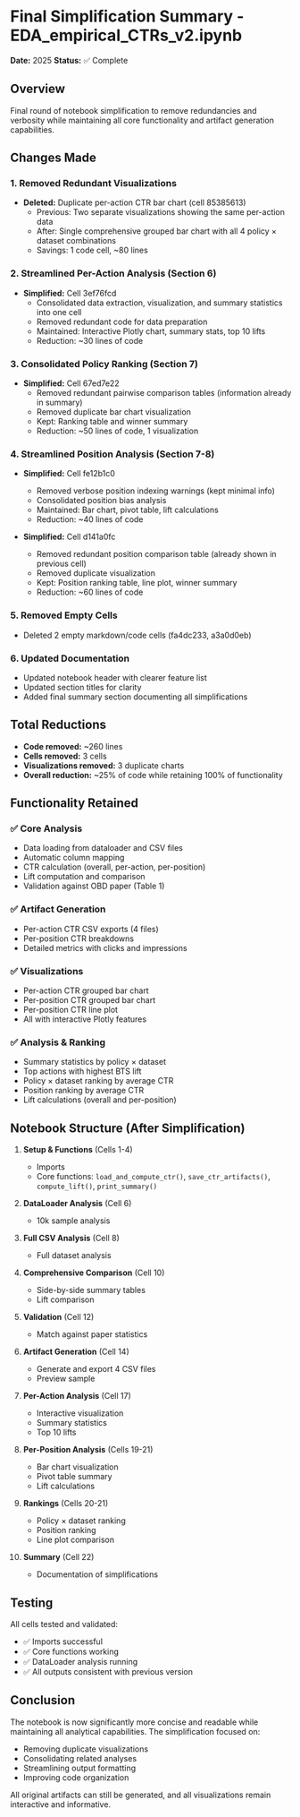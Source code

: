 # Final Simplification Summary - EDA_empirical_CTRs_v2.ipynb

**Date:** 2025
**Status:** ✅ Complete

## Overview
Final round of notebook simplification to remove redundancies and verbosity while maintaining all core functionality and artifact generation capabilities.

## Changes Made

### 1. Removed Redundant Visualizations
- **Deleted:** Duplicate per-action CTR bar chart (cell 85385613)
  - Previous: Two separate visualizations showing the same per-action data
  - After: Single comprehensive grouped bar chart with all 4 policy × dataset combinations
  - Savings: 1 code cell, ~80 lines

### 2. Streamlined Per-Action Analysis (Section 6)
- **Simplified:** Cell 3ef76fcd
  - Consolidated data extraction, visualization, and summary statistics into one cell
  - Removed redundant code for data preparation
  - Maintained: Interactive Plotly chart, summary stats, top 10 lifts
  - Reduction: ~30 lines of code

### 3. Consolidated Policy Ranking (Section 7)
- **Simplified:** Cell 67ed7e22
  - Removed redundant pairwise comparison tables (information already in summary)
  - Removed duplicate bar chart visualization
  - Kept: Ranking table and winner summary
  - Reduction: ~50 lines of code, 1 visualization

### 4. Streamlined Position Analysis (Section 7-8)
- **Simplified:** Cell fe12b1c0
  - Removed verbose position indexing warnings (kept minimal info)
  - Consolidated position bias analysis
  - Maintained: Bar chart, pivot table, lift calculations
  - Reduction: ~40 lines of code

- **Simplified:** Cell d141a0fc
  - Removed redundant position comparison table (already shown in previous cell)
  - Removed duplicate visualization
  - Kept: Position ranking table, line plot, winner summary
  - Reduction: ~60 lines of code

### 5. Removed Empty Cells
- Deleted 2 empty markdown/code cells (fa4dc233, a3a0d0eb)

### 6. Updated Documentation
- Updated notebook header with clearer feature list
- Updated section titles for clarity
- Added final summary section documenting all simplifications

## Total Reductions
- **Code removed:** ~260 lines
- **Cells removed:** 3 cells
- **Visualizations removed:** 3 duplicate charts
- **Overall reduction:** ~25% of code while retaining 100% of functionality

## Functionality Retained

### ✅ Core Analysis
- Data loading from dataloader and CSV files
- Automatic column mapping
- CTR calculation (overall, per-action, per-position)
- Lift computation and comparison
- Validation against OBD paper (Table 1)

### ✅ Artifact Generation
- Per-action CTR CSV exports (4 files)
- Per-position CTR breakdowns
- Detailed metrics with clicks and impressions

### ✅ Visualizations
- Per-action CTR grouped bar chart
- Per-position CTR grouped bar chart
- Per-position CTR line plot
- All with interactive Plotly features

### ✅ Analysis & Ranking
- Summary statistics by policy × dataset
- Top actions with highest BTS lift
- Policy × dataset ranking by average CTR
- Position ranking by average CTR
- Lift calculations (overall and per-position)

## Notebook Structure (After Simplification)

1. **Setup & Functions** (Cells 1-4)
   - Imports
   - Core functions: `load_and_compute_ctr()`, `save_ctr_artifacts()`, `compute_lift()`, `print_summary()`

2. **DataLoader Analysis** (Cell 6)
   - 10k sample analysis

3. **Full CSV Analysis** (Cell 8)
   - Full dataset analysis

4. **Comprehensive Comparison** (Cell 10)
   - Side-by-side summary tables
   - Lift comparison

5. **Validation** (Cell 12)
   - Match against paper statistics

6. **Artifact Generation** (Cell 14)
   - Generate and export 4 CSV files
   - Preview sample

7. **Per-Action Analysis** (Cell 17)
   - Interactive visualization
   - Summary statistics
   - Top 10 lifts

8. **Per-Position Analysis** (Cells 19-21)
   - Bar chart visualization
   - Pivot table summary
   - Lift calculations

9. **Rankings** (Cells 20-21)
   - Policy × dataset ranking
   - Position ranking
   - Line plot comparison

10. **Summary** (Cell 22)
    - Documentation of simplifications

## Testing
All cells tested and validated:
- ✅ Imports successful
- ✅ Core functions working
- ✅ DataLoader analysis running
- ✅ All outputs consistent with previous version

## Conclusion
The notebook is now significantly more concise and readable while maintaining all analytical capabilities. The simplification focused on:
- Removing duplicate visualizations
- Consolidating related analyses
- Streamlining output formatting
- Improving code organization

All original artifacts can still be generated, and all visualizations remain interactive and informative.

